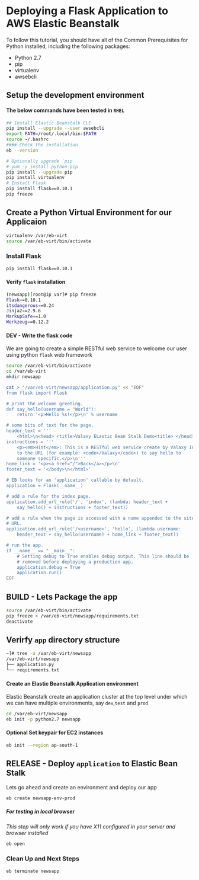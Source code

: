 # Deploying a Flask Application to AWS Elastic Beanstalk

To follow this tutorial, you should have all of the Common Prerequisites for Python installed, including the following packages:

- Python 2.7
- pip
- virtualenv
- awsebcli


## Setup the development environment
#### The below commands have been tested in `RHEL`
```sh
## Install Elastic Beanstalk CLI
pip install --upgrade --user awsebcli
export PATH=/root/.local/bin:$PATH
source ~/.bashrc
#### Check the installation
eb --version

# Optionally upgrade `pip
# yum -y install python-pip
pip install --upgrade pip
pip install virtualenv
# Install Flask
pip install flask==0.10.1
pip freeze
```


## Create a Python Virtual Environment for our Applicaion
```sh
virtualenv /var/eb-virt
source /var/eb-virt/bin/activate
```

### Install Flask
```sh
pip install flask==0.10.1
```
#### Verify `flask` installation
```sh
(newsapp)[root@ip var]# pip freeze
Flask==0.10.1
itsdangerous==0.24
Jinja2==2.9.6
MarkupSafe==1.0
Werkzeug==0.12.2
```

#### DEV - Write the flask code
We are going to create a simple RESTful web service to welcome our user using python `flask` web framework
```sh
source /var/eb-virt/bin/activate
cd /var/eb-virt
mkdir newsapp

cat > "/var/eb-virt/newsapp/application.py" << "EOF"
from flask import Flask

# print the welcome greeting.
def say_hello(username = "World"):
    return '<p>Hello %s!</p>\n' % username

# some bits of text for the page.
header_text = '''
    <html>\n<head> <title>Valaxy ELastic Bean Stalk Demo<title> </head>\n<body>'''
instructions = '''
    <p><em>Hint</em>: This is a RESTful web service create by Valaxy Infotech! Append a username
    to the URL (for example: <code>/Valaxy</code>) to say hello to
    someone specific.</p>\n'''
home_link = '<p><a href="/">Back</a></p>\n'
footer_text = '</body>\n</html>'

# EB looks for an 'application' callable by default.
application = Flask(__name__)

# add a rule for the index page.
application.add_url_rule('/', 'index', (lambda: header_text +
    say_hello() + instructions + footer_text))

# add a rule when the page is accessed with a name appended to the site
# URL.
application.add_url_rule('/<username>', 'hello', (lambda username:
    header_text + say_hello(username) + home_link + footer_text))

# run the app.
if __name__ == "__main__":
    # Setting debug to True enables debug output. This line should be
    # removed before deploying a production app.
    application.debug = True
    application.run()
EOF
```

## BUILD - Lets Package the app
```sh
source /var/eb-virt/bin/activate
pip freeze > /var/eb-virt/newsapp/requirements.txt
deactivate
```

## Verirfy `app` directory structure
```sh
~]# tree -a /var/eb-virt/newsapp
/var/eb-virt/newsapp
├── application.py
└── requirements.txt
```

#### Create an Elastic Beanstalk Application environment 
Elastic Beanstalk create an application cluster at the top level under which we can have multiple environments, say `dev`,`test` and `prod`
```sh
cd /var/eb-virt/newsapp
eb init -p python2.7 newsapp
```
#### Optional Set keypair for EC2 instances
```sh
eb init -–region ap-south-1
```
## RELEASE - Deploy `application` to Elastic Bean Stalk
Lets go ahead and create an environment and deploy our app
```sh
eb create newsapp-env-prod
```

##### For testing in local browser
_This step will only work if you have X11 configured in your server and browser installed_
```sh
eb open
```
### Clean Up and Next Steps
```sh
eb terminate newsapp
```
